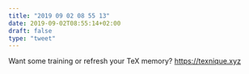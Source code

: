 ```yaml
---
title: "2019 09 02 08 55 13"
date: 2019-09-02T08:55:14+02:00
draft: false
type: "tweet"
---
```

Want some training or refresh your TeX memory? <https://texnique.xyz>
